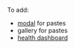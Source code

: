 To add:
- [modal](https://github.com/robinparisi/tingle) for pastes
- gallery for pastes
- [health dashboard](https://github.com/afaqurk/linux-dash)
